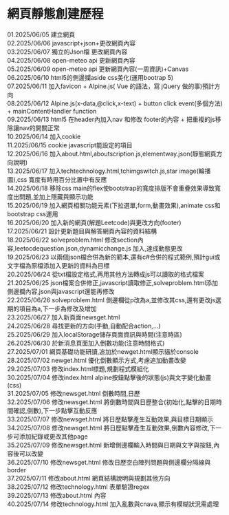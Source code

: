 # 網頁靜態創建歷程
  01.2025/06/05  建立網頁  
  02.2025/06/06  javascript+json+更改網頁內容  
  03.2025/06/07  獨立的Json檔 更改網頁內容  
  04.2025/06/08  open-meteo api 更新網頁內容  
  05.2025/06/09  open-meteo api 更新網頁內容(一周資訊)+Canvas  
  06.2025/06/10  html5的側邊攔aside css美化(運用bootrap 5)  
  07.2025/06/11  加入favicon + Alpine.js( Vue 的語法，寫 jQuery 做的事)預計方向  
  08.2025/06/12  Alpine.js(x-data,@click,x-text) + button click event(多個方法) +  mainContentHandler function  
  09.2025/06/13  html5 在header內加入nav 和修改 footer的內容 + 把重複的js移除讓nav的開關正常  
  10.2025/06/14  加入cookie  
  11.2025/06/15  cookie javascript能設定的項目  
  12.2025/06/16  加入about.html,aboutscription.js,elementway.json(靜態網頁方向說明)  
  13.2025/06/17  加入techtechnology.html,tchimgswitch.js,star image(輪播圖),css 寬度有時用百分比置中有反應  
  14.2025/06/18  移除css main的flex使bootstrap的寬度排版不會重疊效果導致寬度出問題,並加上隱藏與顯示功能  
  15.2025/06/19  加入網頁相關功能元素(下拉選單,form,動畫效果),animate css和bootstrap css運用  
  16.2025/06/20  加入新的網頁(解題Leetcode)與更改方向(footer)  
  17.2025/06/21  設計更新題目與解答網頁內容的資料結構  
  18.2025/06/22  solveproblem.html 修改section內容,leetocdequestion.json,dynamicchange.js 加入,達成動態更改  
  19.2025/06/23  以兩個json檔合併為新的範本,還有c#合併的程式範例,預計gui或文字檔為原檔添加入更新的資料為目標  
  20.2025/06/24  從txt檔設定格式,再用其他方法轉成js可以讀取的格式檔案  
  21.2025/06/25  json檔案合併修正,javascript讀取修正,solveproblem.html添加側邊攔內容,json與javascript還能再修改  
  22.2025/06/26  solveproblem.html 側邊欄從p改為a,並修改其css,還有更改js選期的項目為a,下一步為修改及增加  
  23.2025/06/27  加入新頁面newsget.html  
  24.2025/06/28  尋找更新的方向(手動,自動配合action,...)  
  25.2025/06/29  加入localStorage儲存頁面資訊與時間(注意時區)  
  26.2025/06/30  於新消息頁面加入倒數功能(注意時間格式)  
  27.2025/07/01  網頁基礎功能研讀,追加於newget.html顯示貓於console  
  28.2025/07/02  newget.html 優化倒數顯示方式,考慮追加動畫改變  
  29.2025/07/03  修改index.html標題,規劃程式模組化  
  30.2025/07/04  修改index.html alpine按鈕點擊後的狀態(js)與文字變化動畫(css)  
  31.2025/07/05  修改newsget.html 倒數時間,日歷  
  32.2025/07/06  修改newsget.html 將倒數時間與日歷整合(初始化,點擊的日期時間確認,倒數),下一步點擊互動反應  
  33.2025/07/07  修改newsget.html 將日歷點擊產生互動效果,與目標日期顯示  
  34.2025/07/08  修改newsget.html 將日歷點擊產生互動效果,倒數內容修改,下一步可添加紀錄或更改其他page  
  35.2025/07/09  修改newsget.html 新增側邊欄輸入時間與日期與文字與按鈕,內容後可以改變  
  36.2025/07/10  修改newsget.html 修改日歷空白陣列問題與側邊欄分隔線與border  
  37.2025/07/11  修改about.html 網頁結構說明與規劃其他方向  
  38.2025/07/12  修改technology.html 表單驗證regex  
  39.2025/07/13  修改about.html  內容  
  40.2025/07/14  修改technology.html  加入亂數與cnava,顯示有模糊狀況需處理  
  
  
  
  
  
